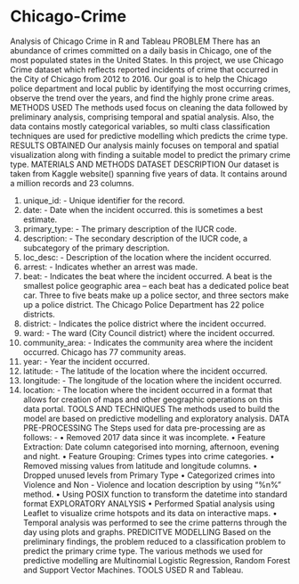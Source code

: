# Chicago-Crime
Analysis of Chicago Crime in R and Tableau 
PROBLEM
There has an abundance of crimes committed on a daily basis in Chicago, one of the most populated states in the United States. In this project, we use Chicago Crime dataset which reflects reported incidents of crime that occurred in the City of Chicago from 2012 to 2016. Our goal is to help the Chicago police department and local public by identifying the most occurring crimes, observe the trend over the years, and find the highly prone crime areas.
METHODS USED
The methods used focus on cleaning the data followed by preliminary analysis, comprising temporal and spatial analysis. Also, the data contains mostly categorical variables, so multi class classification techniques are used for predictive modelling which predicts the crime type.
RESULTS OBTAINED
Our analysis mainly focuses on temporal and spatial visualization along with finding a suitable model to predict the primary crime type.
MATERIALS AND METHODS
DATASET DESCRIPTION
Our dataset is taken from Kaggle website() spanning five years of data. It contains around a million records and 23 columns.
1. unique_id: - Unique identifier for the record.
2. date: - Date when the incident occurred. this is sometimes a best estimate.
3. primary_type: - The primary description of the IUCR code.
4. description: - The secondary description of the IUCR code, a subcategory of the primary description.
5. loc_desc: - Description of the location where the incident occurred.
6. arrest: - Indicates whether an arrest was made.
7. beat: - Indicates the beat where the incident occurred. A beat is the smallest police geographic area – each beat has a dedicated police beat car. Three to five beats make up a police sector, and three sectors make up a police district. The Chicago Police Department has 22 police districts.
8. district: - Indicates the police district where the incident occurred.
9. ward: - The ward (City Council district) where the incident occurred.
10. community_area: - Indicates the community area where the incident occurred. Chicago has 77 community areas.
11. year: - Year the incident occurred.
12. latitude: - The latitude of the location where the incident occurred.
13. longitude: - The longitude of the location where the incident occurred.
14. location: - The location where the incident occurred in a format that allows for creation of maps and other geographic operations on this data portal.
TOOLS AND TECHNIQUES
The methods used to build the model are based on predictive modelling and exploratory analysis.
DATA PRE-PROCESSING
The Steps used for data pre-processing are as follows: -
• Removed 2017 data since it was incomplete.
• Feature Extraction: Date column categorised into morning, afternoon, evening and night.
• Feature Grouping: Crimes types into crime categories.
• Removed missing values from latitude and longitude columns.
• Dropped unused levels from Primary Type
• Categorized crimes into Violence and Non - Violence and location description by using “%n%” method.
• Using POSIX function to transform the datetime into standard format
EXPLORATORY ANALYSIS
• Performed Spatial analysis using Leaflet to visualize crime hotspots and its data on interactive maps.
• Temporal analysis was performed to see the crime patterns through the day using plots and graphs.
PREDICITVE MODELLING
Based on the preliminary findings, the problem reduced to a classification problem to predict the primary crime type. The various methods we used for predictive modelling are Multinomial Logistic Regression, Random Forest and Support Vector Machines.
TOOLS USED
R and Tableau.
